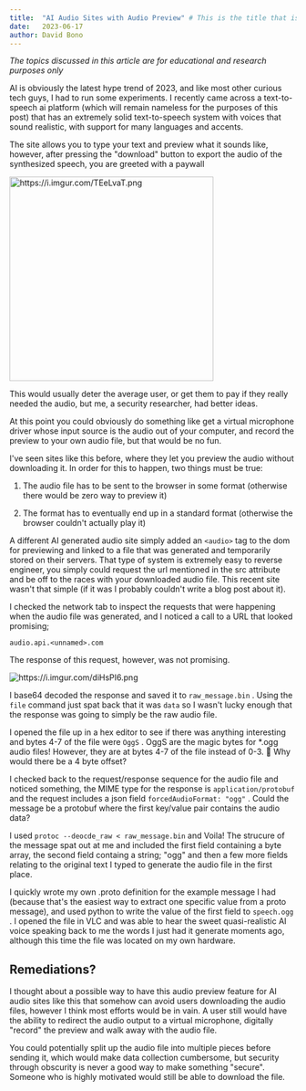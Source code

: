```yaml
---
title:  "AI Audio Sites with Audio Preview" # This is the title that is displayed to users
date:   2023-06-17
author: David Bono
---
```


_The topics discussed in this article are for educational and research purposes only_

AI is obviously the latest hype trend of 2023, and like most other curious tech guys, I had to run some experiments. I recently came across a text-to-speech ai platform (which will remain nameless for the purposes of this post) that has an extremely solid text-to-speech system with voices that sound realistic, with support for many languages and accents.

The site allows you to type your text and preview what it sounds like, however, after pressing the "download" button to export the audio of the synthesized speech, you are greeted with a paywall

<img title="" src="https://i.imgur.com/TEeLvaT.png" alt="https://i.imgur.com/TEeLvaT.png" width="358" data-align="center">

This would usually deter the average user, or get them to pay if they really needed the audio, but me, a security researcher, had better ideas. 

At this point you could obviously do something like get a virtual microphone driver whose input source is the audio out of your computer, and record the preview to your own audio file, but that would be no fun. 

I've seen sites like this before, where they let you preview the audio without downloading it. In order for this to happen, two things must be true:

1. The audio file has to be sent to the browser in some format (otherwise there would be zero way to preview it)

2. The format has to eventually end up in a standard format (otherwise the browser couldn't actually play it)

A different AI generated audio site simply added an `<audio>` tag to the dom for previewing and linked to a file that was generated and temporarily stored on their servers. That type of system is extremely easy to reverse engineer, you simply could request the url mentioned in the src attribute and be off to the races with your downloaded audio file. This recent site wasn't that simple (if it was I probably couldn't write a blog post about it). 

I checked the network tab to inspect the requests that were happening when the audio file was generated, and I noticed a call to a URL that looked promising; 

`audio.api.<unnamed>.com`

The response of this request, however, was not promising. 

<img src="https://i.imgur.com/diHsPI6.png" title="" alt="https://i.imgur.com/diHsPI6.png" data-align="center">

I base64 decoded the response and saved it to `raw_message.bin` . Using the `file` command just spat back that it was `data` so I wasn't lucky enough that the response was going to simply be the raw audio file.

I opened the file up in a hex editor to see if there was anything interesting and bytes 4-7 of the file were `OggS` . OggS are the magic bytes for \*.ogg audio files! However, they are at bytes 4-7 of the file instead of 0-3. 🤔 Why would there be a 4 byte offset?

I checked back to the request/response sequence for the audio file and noticed something, the MIME type for the response is `application/protobuf` and the request includes a json field `forcedAudioFormat: "ogg"` . Could the message be a protobuf where the first key/value pair contains the audio data?

I used `protoc --deocde_raw < raw_message.bin` and Voila! The strucure of the message spat out at me and included the first field containing a byte array, the second field containg a string; "ogg" and then a few more fields relating to the original text I typed to generate the audio file in the first place. 

I quickly wrote my own .proto definition for the example message I had (because that's the easiest way to extract one specific value from a proto message), and used python to write the value of the first field to `speech.ogg` . I opened the file in VLC and was able to hear the sweet quasi-realistic AI voice speaking back to me the words I just had it generate moments ago, although this time the file was located on my own hardware. 



## Remediations?

I thought about a possible way to have this audio preview feature for AI audio sites like this that somehow can avoid users downloading the audio files, however I think most efforts would be in vain. A user still would have the ability to redirect the audio output to a virtual microphone, digitally "record" the preview and walk away with the audio file. 



You could potentially split up the audio file into multiple pieces before sending it, which would make data collection cumbersome, but security through obscurity is never a good way to make something "secure". Someone who is highly motivated would still be able to download the file. 
